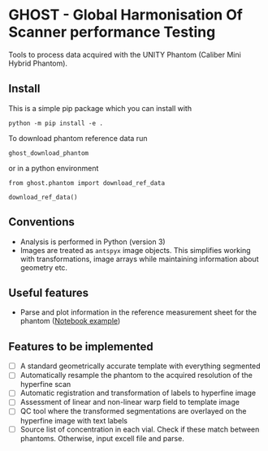 # GHOST - Global Harmonisation Of Scanner performance Testing

Tools to process data acquired with the UNITY Phantom (Caliber Mini Hybrid Phantom).

## Install
This is a simple pip package which you can install with
```
python -m pip install -e .
```

To download phantom reference data run
```
ghost_download_phantom
```
or in a python environment
```
from ghost.phantom import download_ref_data

download_ref_data()
```

## Conventions
- Analysis is performed in Python (version 3)
- Images are treated as `antspyx` image objects. This simplifies working with transformations, image arrays while maintaining information about geometry etc.


## Useful features
- Parse and plot information in the reference measurement sheet for the phantom ([Notebook example](phantom_characteristics.ipynb))

## Features to be implemented
- [ ] A standard geometrically accurate template with everything segmented
- [ ] Automatically resample the phantom to the acquired resolution of the hyperfine scan
- [ ] Automatic registration and transformation of labels to hyperfine image
- [ ] Assessment of linear and non-linear warp field to template image
- [ ] QC tool where the transformed segmentations are overlayed on the hyperfine image with text labels
- [ ] Source list of concentration in each vial. Check if these match between phantoms. Otherwise, input excell file and parse.

